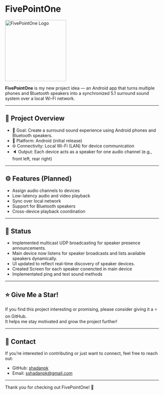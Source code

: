 

# FivePointOne
<p align="left">
  <img src="https://github.com/user-attachments/assets/b08e0be3-9571-4092-adb4-57bdf538181b" alt="FivePointOne Logo" width="200"/>
</p>


**FivePointOne** is my new project idea — an Android app that turns multiple phones and Bluetooth speakers into a synchronized 5.1 surround sound system over a local Wi-Fi network.

---

## 📌 Project Overview

- 🎯 Goal: Create a surround sound experience using Android phones and Bluetooth speakers.
- 📱 Platform: Android (initial release)
- 🌐 Connectivity: Local Wi-Fi (LAN) for device communication
- 🔈 Output: Each device acts as a speaker for one audio channel (e.g., front left, rear right)

---

## ⚙️ Features (Planned)

- Assign audio channels to devices
- Low-latency audio and video playback
- Sync over local network
- Support for Bluetooth speakers
- Cross-device playback coordination

---

## 🚧 Status

- Implemented multicast UDP broadcasting for speaker presence announcements.  
- Main device now listens for speaker broadcasts and lists available speakers dynamically.  
- UI updated to reflect real-time discovery of speaker devices.  
- Created Screen for each speaker conencted in main device
- Implementated ping and test sound methods

---


## ⭐ Give Me a Star!

If you find this project interesting or promising, please consider giving it a ⭐ on GitHub.  
It helps me stay motivated and grow the project further!

---

## 🤝 Contact

If you’re interested in contributing or just want to connect, feel free to reach out:

- GitHub: [shadanpk](https://github.com/shadan-pk)
- Email: sshadanpk@gmail.com

---

Thank you for checking out FivePointOne! 🚀
